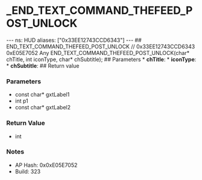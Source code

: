 # _END_TEXT_COMMAND_THEFEED_POST_UNLOCK

--- ns: HUD aliases: ["0x33EE12743CCD6343"] --- ## END_TEXT_COMMAND_THEFEED_POST_UNLOCK  // 0x33EE12743CCD6343 0xE05E7052 Any END_TEXT_COMMAND_THEFEED_POST_UNLOCK(char* chTitle, int iconType, char* chSubtitle);   ## Parameters * **chTitle**: * **iconType**: * **chSubtitle**:  ## Return value

### Parameters
* const char* gxtLabel1
* int p1
* const char* gxtLabel2

### Return Value
* int

### Notes
* AP Hash: 0x0xE05E7052
* Build: 323

